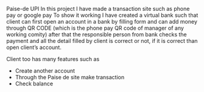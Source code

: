 Paise-de UPI
In this project I have made a transaction site such as phone pay or google pay
To show it working I have created a virtual bank such that client can first open an account in a bank by filling form and can add money through QR CODE (which is the phone pay QR code of manager of any working comity) after that the responsible person from bank checks the payment and all the detail filled by client is correct or not, if it is correct than open client’s account.

Client too has many features such as
-	Create another account
-	Through the Paise de site make transaction
-	Check balance 



